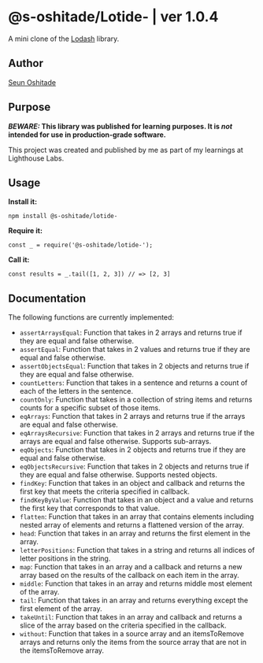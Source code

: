 # @s-oshitade/Lotide- | ver 1.0.4

A mini clone of the [Lodash](https://lodash.com) library.
## Author
[Seun Oshitade](https://www.linkedin.com/in/seun-oshitade-53001120b/)
## Purpose

**_BEWARE:_ This library was published for learning purposes. It is _not_ intended for use in production-grade software.**

This project was created and published by me as part of my learnings at Lighthouse Labs. 

## Usage

**Install it:**

`npm install @s-oshitade/lotide-`

**Require it:**

`const _ = require('@s-oshitade/lotide-');`

**Call it:**

`const results = _.tail([1, 2, 3]) // => [2, 3]`

## Documentation

The following functions are currently implemented:

* `assertArraysEqual`: Function that takes in 2 arrays and returns true if they are equal and false otherwise.
* `assertEqual`: Function that takes in 2 values and returns true if they are equal and false otherwise.
* `assertObjectsEqual`: Function that takes in 2 objects and returns true if they are equal and false otherwise.
* `countLetters`: Function that takes in a sentence and returns a count of each of the letters in the sentence.
* `countOnly`: Function that takes in a collection of string items and returns counts for a specific subset of those items.
* `eqArrays`: Function that takes in 2 arrays and returns true if the arrays are equal and false otherwise.
* `eqArraysRecursive`: Function that takes in 2 arrays and returns true if the arrays are equal and false otherwise. Supports sub-arrays.
* `eqObjects`: Function that takes in 2 objects and returns true if they are equal and false otherwise.
* `eqObjectsRecursive`: Function that takes in 2 objects and returns true if they are equal and false otherwise. Supports nested objects.
* `findKey`: Function that takes in an object and callback and returns the first key that meets the criteria specified in callback.
* `findKeyByValue`: Function that takes in an object and a value and returns the first key that corresponds to that value.
* `flatten`: Function that takes in an array that contains elements including nested array of elements and returns a flattened version of the array.
* `head`: Function that takes in an array and returns the first element in the array.
* `letterPositions`: Function that takes in a string and returns all indices of letter positions in the string.
* `map`: Function that takes in an array and a callback and returns a new array based on the results of the callback on each item in the array.
* `middle`: Function that takes in an array and returns middle most element of the array.
* `tail`: Function that takes in an array and returns everything except the first element of the array.
* `takeUntil`: Function that takes in an array and callback and returns a slice of the array based on the criteria specified in the callback.
* `without`: Function that takes in a source array and an itemsToRemove arrays and returns only the items from the source array that are not in the itemsToRemove array.